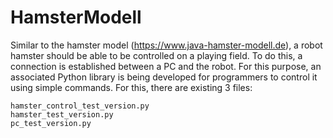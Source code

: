 # HamsterModell
Similar to the hamster model (https://www.java-hamster-modell.de), a robot hamster should be able to be controlled on a playing field. To do this, a connection is established between a PC and the robot. For this purpose, an associated Python library is being developed for programmers to control it using simple commands. 
For this, there are existing 3 files:
```
hamster_control_test_version.py
hamster_test_version.py
pc_test_version.py
```